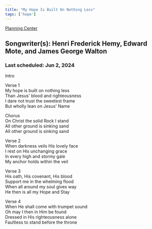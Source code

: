 ```yaml
---
title: "My Hope Is Built On Nothing Less"
tags: ['hope']
---
```


[Planning Center](https://services.planningcenteronline.com/songs/14554728)

## Songwriter(s): Henri Frederick Hemy, Edward Mote, and James George Walton
### Last scheduled: Jun 2, 2024          

Intro  
  
Verse 1  
My hope is built on nothing less  
Than Jesus' blood and righteousness  
I dare not trust the sweetest frame  
But wholly lean on Jesus' Name  
  
Chorus  
On Christ the solid Rock I stand  
All other ground is sinking sand  
All other ground is sinking sand  
  
Verse 2  
When darkness veils His lovely face  
I rest on His unchanging grace  
In every high and stormy gale  
My anchor holds within the veil  
  
  
  
Verse 3  
His oath, His covenant, His blood  
Support me in the whelming flood  
When all around my soul gives way  
He then is all my Hope and Stay  
  
Verse 4  
When He shall come with trumpet sound  
Oh may I then in Him be found  
Dressed in His righteousness alone  
Faultless to stand before the throne
